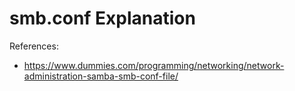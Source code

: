# smb.conf Explanation

References:  
- https://www.dummies.com/programming/networking/network-administration-samba-smb-conf-file/
